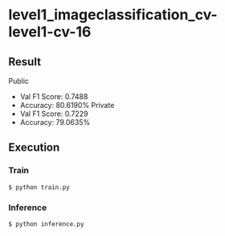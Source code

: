 # level1_imageclassification_cv-level1-cv-16

## Result
Public
- Val F1 Score: 0.7488
- Accuracy: 80.6190%
Private
- Val F1 Score: 0.7229
- Accuracy: 79.0635%


## Execution
### Train
```
$ python train.py
```

### Inference
```
$ python inference.py
```
